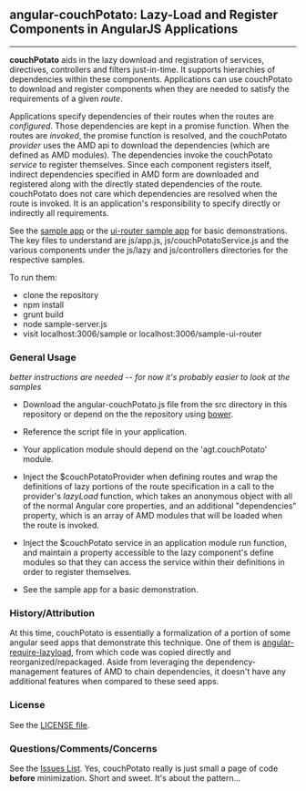 ## angular-couchPotato: Lazy-Load and Register Components in AngularJS Applications

---
**couchPotato** aids in the lazy download and registration of services, directives, controllers and filters just-in-time.  It supports hierarchies of dependencies within these components.  Applications can use couchPotato to download and register components when they are needed to satisfy the requirements of a given *route*.

Applications specify dependencies of their routes when the routes are *configured*.  Those dependencies are kept in a promise function.  When the routes are *invoked*, the promise function is resolved, and the couchPotato *provider* uses the AMD api to download the dependencies (which are defined as AMD modules).  The dependencies invoke the couchPotato *service* to register themselves.  Since each component registers itself, indirect dependencies specified in AMD form are downloaded and registered along with the directly stated dependencies of the route.  couchPotato does not care which dependencies are resolved when the
route is invoked.  It is an application's responsibility to specify directly or indirectly all requirements.

See the [sample app](https://github.com/afterglowtech/angular-couchPotato/tree/master/sample) or the [ui-router sample app](https://github.com/afterglowtech/angular-couchPotato/tree/master/sample-ui-router) for basic demonstrations.  The key files to understand are js/app.js, js/couchPotatoService.js and the various components under the js/lazy and js/controllers directories for the respective samples.

To run them:
* clone the repository
* npm install
* grunt build
* node sample-server.js
* visit localhost:3006/sample or localhost:3006/sample-ui-router

### General Usage

*better instructions are needed -- for now it's probably easier to look at the samples*

* Download the angular-couchPotato.js file from the src directory in this repository or depend on the the repository using [bower](https://github.com/bower/bower).

* Reference the script file in your application.

* Your application module should depend on the 'agt.couchPotato' module.

* Inject the $couchPotatoProvider when defining routes and wrap the definitions of lazy portions of the route specification in a call to the provider's *lazyLoad* function, which takes an anonymous object with all of the normal Angular core properties, and an additional "dependencies" property, which is an array of AMD modules that will be loaded when the route is invoked.

* Inject the $couchPotato service in an application module run function, and maintain a property accessible to the lazy component's define modules so that they can access the service within their definitions in order to register themselves.

* See the sample app for a basic demonstration.

### History/Attribution

At this time, couchPotato is essentially a formalization of a portion of some angular seed apps that demonstrate this technique.  One of them is [angular-require-lazyload](https://github.com/szhanginrhythm/angular-require-lazyload), from which code was copied directly and reorganized/repackaged.  Aside from leveraging the dependency-management features of AMD to chain dependencies, it doesn't have any additional features when compared to these seed apps.

### License

See the [LICENSE file](https://github.com/afterglowtech/angular-couchPotato/blob/master/LICENSE).

### Questions/Comments/Concerns

See the [Issues List](https://github.com/afterglowtech/angular-couchPotato/issues).  Yes, couchPotato really is just small a page of code **before** minimization.  Short and sweet.  It's about the pattern...
